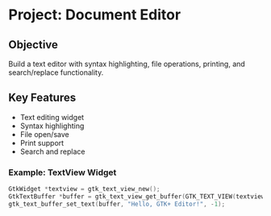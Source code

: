 # Project: Document Editor

## Objective
Build a text editor with syntax highlighting, file operations, printing, and search/replace functionality.

## Key Features
- Text editing widget
- Syntax highlighting
- File open/save
- Print support
- Search and replace

### Example: TextView Widget
```c
GtkWidget *textview = gtk_text_view_new();
GtkTextBuffer *buffer = gtk_text_view_get_buffer(GTK_TEXT_VIEW(textview));
gtk_text_buffer_set_text(buffer, "Hello, GTK+ Editor!", -1);
```
